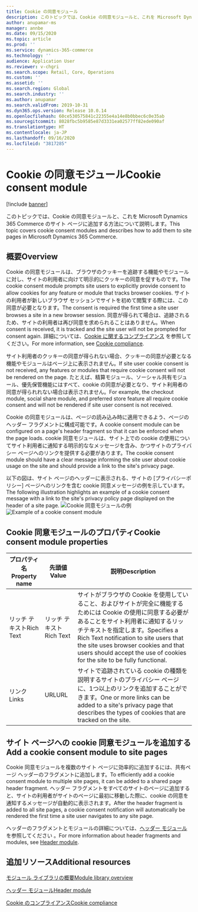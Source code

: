 ```yaml
---
title: Cookie の同意モジュール
description: このトピックでは、Cookie の同意モジュールと、これを Microsoft Dynamics 365 Commerce のサイト ページに追加する方法について説明します。
author: anupamar-ms
manager: annbe
ms.date: 09/15/2020
ms.topic: article
ms.prod: ''
ms.service: dynamics-365-commerce
ms.technology: ''
audience: Application User
ms.reviewer: v-chgri
ms.search.scope: Retail, Core, Operations
ms.custom: ''
ms.assetid: ''
ms.search.region: Global
ms.search.industry: ''
ms.author: anupamar
ms.search.validFrom: 2019-10-31
ms.dyn365.ops.version: Release 10.0.14
ms.openlocfilehash: 60ce530575841c22355e4a14e8b0bbec6c0e35ab
ms.sourcegitcommit: 8028fbc5b9585e87d3331ea02577ff82ede090af
ms.translationtype: HT
ms.contentlocale: ja-JP
ms.lasthandoff: 09/16/2020
ms.locfileid: "3817285"
---
```

# <a name="cookie-consent-module"></a><span data-ttu-id="89787-103">Cookie の同意モジュール</span><span class="sxs-lookup"><span data-stu-id="89787-103">Cookie consent module</span></span>

[!include [banner](includes/banner.md)]

<span data-ttu-id="89787-104">このトピックでは、Cookie の同意モジュールと、これを Microsoft Dynamics 365 Commerce のサイト ページに追加する方法について説明します。</span><span class="sxs-lookup"><span data-stu-id="89787-104">This topic covers cookie consent modules and describes how to add them to site pages in Microsoft Dynamics 365 Commerce.</span></span>

## <a name="overview"></a><span data-ttu-id="89787-105">概要</span><span class="sxs-lookup"><span data-stu-id="89787-105">Overview</span></span>

<span data-ttu-id="89787-106">Cookie の同意モジュールは、ブラウザのクッキーを追跡する機能やモジュールに対し、サイトの利用者に向けて明示的にクッキーの同意を促すものです。</span><span class="sxs-lookup"><span data-stu-id="89787-106">The cookie consent module prompts site users to explicitly provide consent to allow cookies for any feature or module that tracks browser cookies.</span></span> <span data-ttu-id="89787-107">サイトの利用者が新しいブラウザ セッションでサイトを初めて閲覧する際には、この同意が必要となります。</span><span class="sxs-lookup"><span data-stu-id="89787-107">The consent is required the first time a site user browses a site in a new browser session.</span></span> <span data-ttu-id="89787-108">同意が得られて場合は、追跡されるため、サイトの利用者は再び同意を求められることはありません。</span><span class="sxs-lookup"><span data-stu-id="89787-108">When consent is received, it is tracked and the site user will not be prompted for consent again.</span></span> <span data-ttu-id="89787-109">詳細については、[Cookie に関するコンプライアンス](cookie-compliance.md) を参照してください。</span><span class="sxs-lookup"><span data-stu-id="89787-109">For more information, see [Cookie compliance](cookie-compliance.md).</span></span>

<span data-ttu-id="89787-110">サイト利用者のクッキーの同意が得られない場合、クッキーの同意が必要となる機能やモジュールはページ上に表示されません。</span><span class="sxs-lookup"><span data-stu-id="89787-110">If site user cookie consent is not received, any features or modules that require cookie consent will not be rendered on the page.</span></span> <span data-ttu-id="89787-111">たとえば、精算モジュール、ソーシャル共有モジュール、優先保管機能にはすべて、cookie の同意が必要となり、サイト利用者の同意が得られれない場合は表示されません。</span><span class="sxs-lookup"><span data-stu-id="89787-111">For example, the checkout module, social share module, and preferred store feature all require cookie consent and will not be rendered if site user consent is not received.</span></span> 

<span data-ttu-id="89787-112">Cookie の同意モジュールは、ページの読み込み時に適用できるよう、ページのヘッダー フラグメントに構成可能です。</span><span class="sxs-lookup"><span data-stu-id="89787-112">A cookie consent module can be configured on a page's header fragment so that it can be enforced when the page loads.</span></span> <span data-ttu-id="89787-113">cookie 同意モジュールは、サイト上での cookie の使用についてサイト利用者に通知する明示的ななメッセージを含み、かつサイトのプライバシー ページへのリンクを提供する必要があります。</span><span class="sxs-lookup"><span data-stu-id="89787-113">The cookie consent module should have a clear message informing the site user about cookie usage on the site and should provide a link to the site's privacy page.</span></span>

<span data-ttu-id="89787-114">以下の図は、サイト ページのヘッダーに表示される、サイトの [プライバシーポリシー] ページへのリンクを含む cookie 同意メッセージの例を示しています。</span><span class="sxs-lookup"><span data-stu-id="89787-114">The following illustration highlights an example of a cookie consent message with a link to the site's privacy policy page displayed on the header of a site page.</span></span>
<span data-ttu-id="89787-115">![Cookie 同意モジュールの例](./media/ecommerce-cookieconsent.png)</span><span class="sxs-lookup"><span data-stu-id="89787-115">![Example of a cookie consent module](./media/ecommerce-cookieconsent.png)</span></span>

## <a name="cookie-consent-module-properties"></a><span data-ttu-id="89787-116">Cookie 同意モジュールのプロパティ</span><span class="sxs-lookup"><span data-stu-id="89787-116">Cookie consent module properties</span></span>

| <span data-ttu-id="89787-117">プロパティ名</span><span class="sxs-lookup"><span data-stu-id="89787-117">Property name</span></span>             | <span data-ttu-id="89787-118">先頭値</span><span class="sxs-lookup"><span data-stu-id="89787-118">Value</span></span>                 | <span data-ttu-id="89787-119">説明</span><span class="sxs-lookup"><span data-stu-id="89787-119">Description</span></span> |
|---------------------------|-----------------------|-------------|
| <span data-ttu-id="89787-120">リッチ テキスト</span><span class="sxs-lookup"><span data-stu-id="89787-120">Rich Text</span></span>                  | <span data-ttu-id="89787-121">リッチ テキスト</span><span class="sxs-lookup"><span data-stu-id="89787-121">Rich Text</span></span> | <span data-ttu-id="89787-122">サイトがブラウザの Cookie を使用していること、およびサイトが完全に機能するためには Cookie の使用に同意する必要があることをサイト利用者に通知するリッチテキストを指定します。</span><span class="sxs-lookup"><span data-stu-id="89787-122">Specifies a Rich Text notification to site users that the site uses browser cookies and that users should accept the use of cookies for the site to be fully functional.</span></span> |
| <span data-ttu-id="89787-123">リンク</span><span class="sxs-lookup"><span data-stu-id="89787-123">Links</span></span> | <span data-ttu-id="89787-124">URL</span><span class="sxs-lookup"><span data-stu-id="89787-124">URL</span></span> | <span data-ttu-id="89787-125">サイトで追跡されている cookie の種類を説明するサイトのプライバシー ページに、1つ以上のリンクを追加することができます。</span><span class="sxs-lookup"><span data-stu-id="89787-125">One or more links can be added to a site's privacy page that describes the types of cookies that are tracked on the site.</span></span> |

## <a name="add-a-cookie-consent-module-to-site-pages"></a><span data-ttu-id="89787-126">サイト ページへの cookie 同意モジュールを追加する</span><span class="sxs-lookup"><span data-stu-id="89787-126">Add a cookie consent module to site pages</span></span>

<span data-ttu-id="89787-127">Cookie 同意モジュールを複数のサイト ページに効率的に追加するには、共有ページ ヘッダーのフラグメントに追加します。</span><span class="sxs-lookup"><span data-stu-id="89787-127">To efficiently add a cookie consent module to multiple site pages, it can be added to a shared page header fragment.</span></span> <span data-ttu-id="89787-128">ヘッダー フラグメントをすべてのサイトのページに追加すると、サイトの利用者がサイトのページに最初に移動した際に、cookie の同意を通知するメッセージが自動的に表示されます。</span><span class="sxs-lookup"><span data-stu-id="89787-128">After the header fragment is added to all site pages, a cookie consent notification will automatically be rendered the first time a site user navigates to any site page.</span></span>

<span data-ttu-id="89787-129">ヘッダーのフラグメントとモジュールの詳細については、[ヘッダー モジュール](author-header-module.md)を参照してください 。</span><span class="sxs-lookup"><span data-stu-id="89787-129">For more information about header fragments and modules, see [Header module](author-header-module.md).</span></span>

## <a name="additional-resources"></a><span data-ttu-id="89787-130">追加リソース</span><span class="sxs-lookup"><span data-stu-id="89787-130">Additional resources</span></span>

[<span data-ttu-id="89787-131">モジュール ライブラリの概要</span><span class="sxs-lookup"><span data-stu-id="89787-131">Module library overview</span></span>](starter-kit-overview.md)

[<span data-ttu-id="89787-132">ヘッダー モジュール</span><span class="sxs-lookup"><span data-stu-id="89787-132">Header module</span></span>](author-header-module.md) 

[<span data-ttu-id="89787-133">Cookie のコンプライアンス</span><span class="sxs-lookup"><span data-stu-id="89787-133">Cookie compliance</span></span>](cookie-compliance.md)
